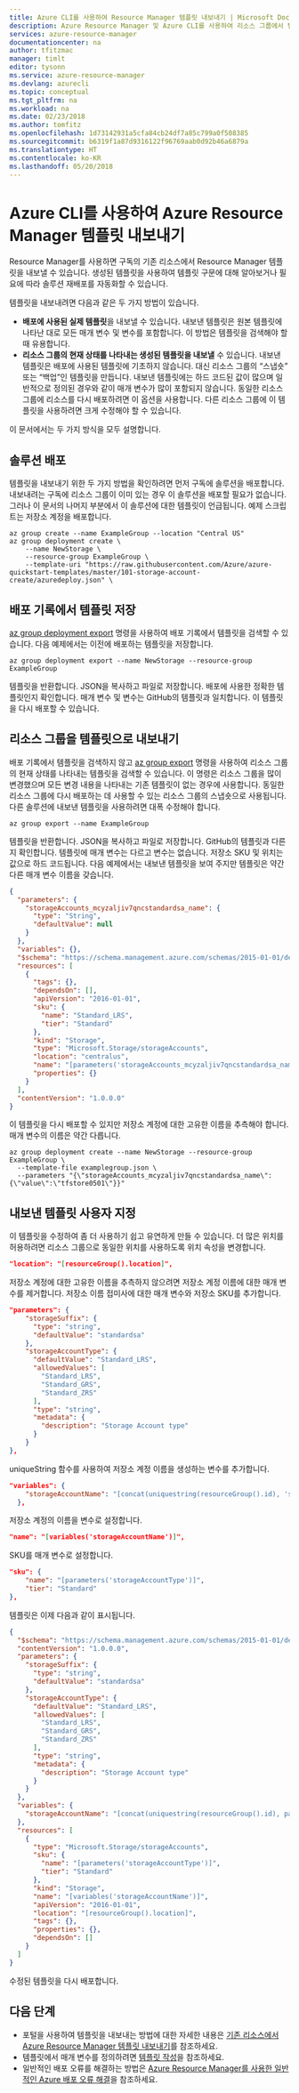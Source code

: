 ```yaml
---
title: Azure CLI를 사용하여 Resource Manager 템플릿 내보내기 | Microsoft Docs
description: Azure Resource Manager 및 Azure CLI를 사용하여 리소스 그룹에서 템플릿을 내보냅니다.
services: azure-resource-manager
documentationcenter: na
author: tfitzmac
manager: timlt
editor: tysonn
ms.service: azure-resource-manager
ms.devlang: azurecli
ms.topic: conceptual
ms.tgt_pltfrm: na
ms.workload: na
ms.date: 02/23/2018
ms.author: tomfitz
ms.openlocfilehash: 1d73142931a5cfa84cb24df7a85c799a0f508385
ms.sourcegitcommit: b6319f1a87d9316122f96769aab0d92b46a6879a
ms.translationtype: HT
ms.contentlocale: ko-KR
ms.lasthandoff: 05/20/2018
---
```

# <a name="export-azure-resource-manager-templates-with-azure-cli"></a>Azure CLI를 사용하여 Azure Resource Manager 템플릿 내보내기

Resource Manager를 사용하면 구독의 기존 리소스에서 Resource Manager 템플릿을 내보낼 수 있습니다. 생성된 템플릿을 사용하여 템플릿 구문에 대해 알아보거나 필요에 따라 솔루션 재배포를 자동화할 수 있습니다.

템플릿을 내보내려면 다음과 같은 두 가지 방법이 있습니다.

* **배포에 사용된 실제 템플릿**을 내보낼 수 있습니다. 내보낸 템플릿은 원본 템플릿에 나타난 대로 모든 매개 변수 및 변수를 포함합니다. 이 방법은 템플릿을 검색해야 할 때 유용합니다.
* **리소스 그룹의 현재 상태를 나타내는 생성된 템플릿을 내보낼** 수 있습니다. 내보낸 템플릿은 배포에 사용된 템플릿에 기초하지 않습니다. 대신 리소스 그룹의 “스냅숏” 또는 “백업”인 템플릿을 만듭니다. 내보낸 템플릿에는 하드 코드된 값이 많으며 일반적으로 정의된 경우와 같이 매개 변수가 많이 포함되지 않습니다. 동일한 리소스 그룹에 리소스를 다시 배포하려면 이 옵션을 사용합니다. 다른 리소스 그룹에 이 템플릿을 사용하려면 크게 수정해야 할 수 있습니다.

이 문서에서는 두 가지 방식을 모두 설명합니다.

## <a name="deploy-a-solution"></a>솔루션 배포

템플릿을 내보내기 위한 두 가지 방법을 확인하려면 먼저 구독에 솔루션을 배포합니다. 내보내려는 구독에 리소스 그룹이 이미 있는 경우 이 솔루션을 배포할 필요가 없습니다. 그러나 이 문서의 나머지 부분에서 이 솔루션에 대한 템플릿이 언급됩니다. 예제 스크립트는 저장소 계정을 배포합니다.

```azurecli
az group create --name ExampleGroup --location "Central US"
az group deployment create \
    --name NewStorage \
    --resource-group ExampleGroup \
    --template-uri "https://raw.githubusercontent.com/Azure/azure-quickstart-templates/master/101-storage-account-create/azuredeploy.json" \
```  

## <a name="save-template-from-deployment-history"></a>배포 기록에서 템플릿 저장

[az group deployment export](/cli/azure/group/deployment#az_group_deployment_export) 명령을 사용하여 배포 기록에서 템플릿을 검색할 수 있습니다. 다음 예제에서는 이전에 배포하는 템플릿을 저장합니다.

```azurecli
az group deployment export --name NewStorage --resource-group ExampleGroup
```

템플릿을 반환합니다. JSON을 복사하고 파일로 저장합니다. 배포에 사용한 정확한 템플릿인지 확인합니다. 매개 변수 및 변수는 GitHub의 템플릿과 일치합니다. 이 템플릿을 다시 배포할 수 있습니다.


## <a name="export-resource-group-as-template"></a>리소스 그룹을 템플릿으로 내보내기

배포 기록에서 템플릿을 검색하지 않고 [az group export](/cli/azure/group#az_group_export) 명령을 사용하여 리소스 그룹의 현재 상태를 나타내는 템플릿을 검색할 수 있습니다. 이 명령은 리소스 그룹을 많이 변경했으며 모든 변경 내용을 나타내는 기존 템플릿이 없는 경우에 사용합니다. 동일한 리소스 그룹에 다시 배포하는 데 사용할 수 있는 리소스 그룹의 스냅숏으로 사용됩니다. 다른 솔루션에 내보낸 템플릿을 사용하려면 대폭 수정해야 합니다.

```azurecli
az group export --name ExampleGroup
```

템플릿을 반환합니다. JSON을 복사하고 파일로 저장합니다. GitHub의 템플릿과 다른지 확인합니다. 템플릿에 매개 변수는 다르고 변수는 없습니다. 저장소 SKU 및 위치는 값으로 하드 코드됩니다. 다음 예제에서는 내보낸 템플릿을 보여 주지만 템플릿은 약간 다른 매개 변수 이름을 갖습니다.

```json
{
  "parameters": {
    "storageAccounts_mcyzaljiv7qncstandardsa_name": {
      "type": "String",
      "defaultValue": null
    }
  },
  "variables": {},
  "$schema": "https://schema.management.azure.com/schemas/2015-01-01/deploymentTemplate.json#",
  "resources": [
    {
      "tags": {},
      "dependsOn": [],
      "apiVersion": "2016-01-01",
      "sku": {
        "name": "Standard_LRS",
        "tier": "Standard"
      },
      "kind": "Storage",
      "type": "Microsoft.Storage/storageAccounts",
      "location": "centralus",
      "name": "[parameters('storageAccounts_mcyzaljiv7qncstandardsa_name')]",
      "properties": {}
    }
  ],
  "contentVersion": "1.0.0.0"
}
```

이 템플릿을 다시 배포할 수 있지만 저장소 계정에 대한 고유한 이름을 추측해야 합니다. 매개 변수의 이름은 약간 다릅니다.

```azurecli
az group deployment create --name NewStorage --resource-group ExampleGroup \
  --template-file examplegroup.json \
  --parameters "{\"storageAccounts_mcyzaljiv7qncstandardsa_name\":{\"value\":\"tfstore0501\"}}"
```

## <a name="customize-exported-template"></a>내보낸 템플릿 사용자 지정

이 템플릿을 수정하여 좀 더 사용하기 쉽고 유연하게 만들 수 있습니다. 더 많은 위치를 허용하려면 리소스 그룹으로 동일한 위치를 사용하도록 위치 속성을 변경합니다.

```json
"location": "[resourceGroup().location]",
```

저장소 계정에 대한 고유한 이름을 추측하지 않으려면 저장소 계정 이름에 대한 매개 변수를 제거합니다. 저장소 이름 접미사에 대한 매개 변수와 저장소 SKU를 추가합니다.

```json
"parameters": {
    "storageSuffix": {
      "type": "string",
      "defaultValue": "standardsa"
    },
    "storageAccountType": {
      "defaultValue": "Standard_LRS",
      "allowedValues": [
        "Standard_LRS",
        "Standard_GRS",
        "Standard_ZRS"
      ],
      "type": "string",
      "metadata": {
        "description": "Storage Account type"
      }
    }
},
```

uniqueString 함수를 사용하여 저장소 계정 이름을 생성하는 변수를 추가합니다.

```json
"variables": {
    "storageAccountName": "[concat(uniquestring(resourceGroup().id), 'standardsa')]"
  },
```

저장소 계정의 이름을 변수로 설정합니다.

```json
"name": "[variables('storageAccountName')]",
```

SKU를 매개 변수로 설정합니다.

```json
"sku": {
    "name": "[parameters('storageAccountType')]",
    "tier": "Standard"
},
```

템플릿은 이제 다음과 같이 표시됩니다.

```json
{
  "$schema": "https://schema.management.azure.com/schemas/2015-01-01/deploymentTemplate.json#",
  "contentVersion": "1.0.0.0",
  "parameters": {
    "storageSuffix": {
      "type": "string",
      "defaultValue": "standardsa"
    },
    "storageAccountType": {
      "defaultValue": "Standard_LRS",
      "allowedValues": [
        "Standard_LRS",
        "Standard_GRS",
        "Standard_ZRS"
      ],
      "type": "string",
      "metadata": {
        "description": "Storage Account type"
      }
    }
  },
  "variables": {
    "storageAccountName": "[concat(uniquestring(resourceGroup().id), parameters('storageSuffix'))]"
  },
  "resources": [
    {
      "type": "Microsoft.Storage/storageAccounts",
      "sku": {
        "name": "[parameters('storageAccountType')]",
        "tier": "Standard"
      },
      "kind": "Storage",
      "name": "[variables('storageAccountName')]",
      "apiVersion": "2016-01-01",
      "location": "[resourceGroup().location]",
      "tags": {},
      "properties": {},
      "dependsOn": []
    }
  ]
}
```

수정된 템플릿을 다시 배포합니다.

## <a name="next-steps"></a>다음 단계
* 포털을 사용하여 템플릿을 내보내는 방법에 대한 자세한 내용은 [기존 리소스에서 Azure Resource Manager 템플릿 내보내기](resource-manager-export-template.md)를 참조하세요.
* 템플릿에서 매개 변수를 정의하려면 [템플릿 작성](resource-group-authoring-templates.md#parameters)을 참조하세요.
* 일반적인 배포 오류를 해결하는 방법은 [Azure Resource Manager를 사용한 일반적인 Azure 배포 오류 해결](resource-manager-common-deployment-errors.md)을 참조하세요.